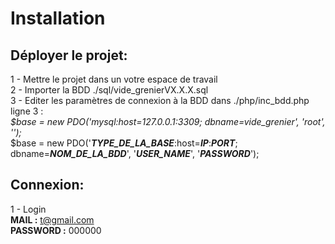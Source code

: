 # Installation
## Déployer le projet:

1 - Mettre le projet dans un votre espace de travail</br>
2 - Importer la BDD ./sql/vide_grenierVX.X.X.sql</br>
3 - Editer les paramètres de connexion à la BDD dans ./php/inc_bdd.php ligne 3 :</br>
                <i>$base = new PDO('mysql:host=127.0.0.1:3309; dbname=vide_grenier', 'root', '');</i></br>
                $base = new PDO('<strong><i>TYPE_DE_LA_BASE</i></strong>:host=<strong><i>IP</i></strong>:<strong><i>PORT</i></strong>; dbname=<strong><i>NOM_DE_LA_BDD</i></strong>', '<strong><i>USER_NAME</i></strong>', '<strong><i>PASSWORD</i></strong>');</br>

## Connexion:
1 - Login </br>
                <strong>MAIL :</strong> t@gmail.com</br>
                <strong>PASSWORD :</strong> 000000</br>
